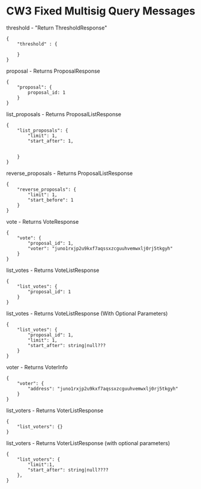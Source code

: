 # CW3 Fixed Multisig Query Messages


threshold - "Return ThresholdResponse"
```
{
    "threshold" : {

    }
}
```


proposal - Returns ProposalResponse
```
{
    "proposal": {
        proposal_id: 1
    }
}
```


list_proposals - Returns ProposalListResponse
```
{
    "list_proposals": {
        "limit": 1,
        "start_after": 1,


    }
}
```


reverse_proposals - Returns ProposalListResponse
```
{
    "reverse_proposals": {
        "limit": 1,
        "start_before": 1
    }
}
```


vote - Returns VoteResponse
```
{
    "vote": {
        "proposal_id": 1,
        "voter": "juno1rxjp2u9kxf7aqssxzcguuhvemwxlj0rj5tkgyh"
    }
}
```


list_votes - Returns VoteListResponse
```
{
    "list_votes": {
        "proposal_id": 1
    }
}
```


list_votes - Returns VoteListResponse (With Optional Parameters)
```
{
    "list_votes": {
        "proposal_id": 1,
        "limit": 1,
        "start_after": string|null???
    }
}
```



voter - Returns VoterInfo
```
{
    "voter": {
        "address": "juno1rxjp2u9kxf7aqssxzcguuhvemwxlj0rj5tkgyh"
    }
}
```



list_voters - Returns VoterListResponse
```
{
    "list_voters": {}
}
```


list_voters - Returns VoterListResponse (with optional parameters)
```
{
    "list_voters": {
        "limit":1,
        "start_after": string|null????
    },
}
````





